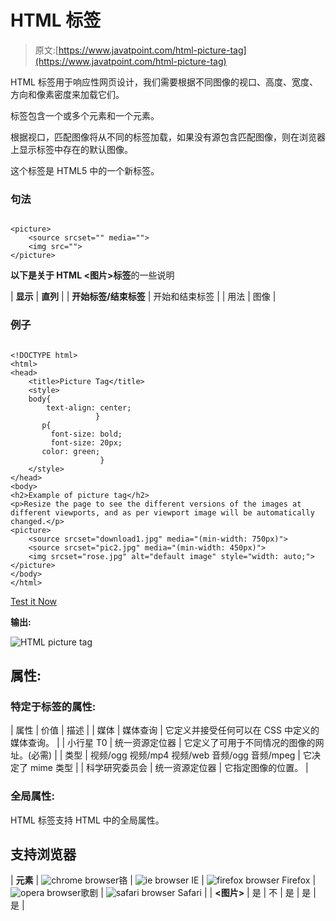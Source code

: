 # HTML <picture>标签</picture>

> 原文:[https://www.javatpoint.com/html-picture-tag](https://www.javatpoint.com/html-picture-tag)

HTML <picture>标签用于响应性网页设计，我们需要根据不同图像的视口、高度、宽度、方向和像素密度来加载它们。</picture>

<picture>标签包含一个或多个<source>元素和一个元素。</picture>

根据视口，匹配图像将从不同的<source>标签加载，如果没有源包含匹配图像，则在浏览器上显示标签中存在的默认图像。

这个标签是 HTML5 中的一个新标签。

### 句法

```

<picture>
	<source srcset="" media="">
	<img src="">
</picture>

```

**以下是关于 HTML <图片>标签**的一些说明

| **显示** | **直列** |
| **开始标签/结束标签** | 开始和结束标签 |
| 用法 | 图像 |

### 例子

```

<!DOCTYPE html>
<html>
<head>
	<title>Picture Tag</title>
	<style>
	body{
	    text-align: center;
                   }
	   p{
	     font-size: bold;
	     font-size: 20px;	
	   color: green;  
                    }
	</style>
</head>
<body>
<h2>Example of picture tag</h2>
<p>Resize the page to see the different versions of the images at different viewports, and as per viewport image will be automatically changed.</p>
<picture>
    <source srcset="download1.jpg" media="(min-width: 750px)">
    <source srcset="pic2.jpg" media="(min-width: 450px)">
    <img srcset="rose.jpg" alt="default image" style="width: auto;">
</picture>
</body>
</html>

```

[Test it Now](https://www.javatpoint.com/oprweb/test.jsp?filename=htmlpicturetag)

**输出:**

![HTML picture tag](../Images/0b2b069497e0cd831512c9fde82c4be0.png)

## 属性:

### 特定于标签的属性:

| 属性 | 价值 | 描述 |
| 媒体 | 媒体查询 | 它定义并接受任何可以在 CSS 中定义的媒体查询。 |
| 小行星 T0 | 统一资源定位器 | 它定义了可用于不同情况的图像的网址。(必需) |
| 类型 | 视频/ogg
视频/mp4
视频/web
音频/ogg
音频/mpeg | 它决定了 mime 类型 |
| 科学研究委员会 | 统一资源定位器 | 它指定图像的位置。 |

### 全局属性:

HTML <picture>标签支持 HTML 中的全局属性。</picture>

## 支持浏览器

| **元素** | ![chrome browser](../Images/4fbdc93dc2016c5049ed108e7318df19.png)铬 | ![ie browser](../Images/83dd23df1fe8373fd5bf054b2c1dd88b.png) IE | ![firefox browser](../Images/4f001fff393888a8a807ed29b28145d1.png) Firefox | ![opera browser](../Images/6cad4a592cc69a052056a0577b4aac65.png)歌剧 | ![safari browser](../Images/a0f6a9711a92203c5dc5c127fe9c9fca.png) Safari |
| **<图片>** | 是 | 不 | 是 | 是 | 是 |